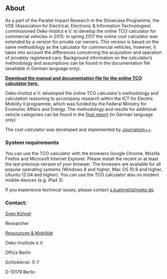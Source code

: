 ## About

As a part of the Parallel Impact Research in the Showcase Programme, the VDE (Association for Electrical, Electronic & Information Technologies) commissioned Oeko-Institut e.V. to develop the online TCO calculator for commercial vehicles in 2015. 
In spring 2017 the online cost calculator was extended by a version for private car owners. This version is based on the same methodology as the calculator for commercial vehicles, however, it takes into account the differences concerning the acquisition and operation of privately registered cars. 
Background information on the calculator’s methodology and assumptions can be found in the documentation file (available in German language only). 

<a href="http://schaufenster-elektromobilitaet.org/media/media/documents/dokumente_der_begleit__und_wirkungsforschung/EP29_Online-Vergleichskostenrechner%7E1.pdf" target="_blank"><b>Download the manual and documentation file for the online TCO calculator here.</b></a>

Oeko-Institut e.V. developed the online TCO calculator’s methodology and calculation reasoning to accompany research within the ICT for Electric Mobility II programme, which was funded by the Federal Ministry for Economic Affairs and Energy. The methodology and results for additional vehicle categories can be found in the [final report]((https://www.oeko.de/fileadmin/oekodoc/Gesamtbericht-Wirtschaftlichkeit-von-Elektromobilitaet.pdf)) (in German language only).

The cost calculator was developed and implemented by [Journalism++](http://www.jplusplus.org/). 

### System requirements

You can use the TCO calculator with the browsers Google Chrome, Mozilla Firefox and Microsoft Internet Explorer. Please install the recent or at least the last previous version of your browser. The browsers are available for all popular operating systems (Windows 8 and higher, Mac OS 10.9 and higher, Ubuntu 12.04 and higher). You can use the TCO calculator also on modern mobile devices (e.g. iPad 3).

If you experience technical issues, please contact [s.kuehnel(at)oeko.de](mailto:s.kuehnel@oeko.de).


### Contact:

[Sven Kühnel](https://www.oeko.de/das-institut/team/sven-kuehnel/)

Researcher

[Ressourcen & Mobilität](http://www.oeko.de/das-institut/institutsbereiche/ressourcen-mobilitaet/)

Oeko-Institute e.V.

Office Berlin

Schicklerstr. 5-7

D-10179 Berlin
